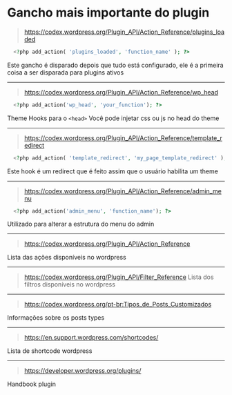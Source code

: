 # Gancho mais importante do plugin
> https://codex.wordpress.org/Plugin_API/Action_Reference/plugins_loaded

```php
  <?php add_action( 'plugins_loaded', 'function_name' ); ?>
```

Este gancho é disparado depois que tudo está configurado, ele é a primeira coisa a ser disparada para plugins ativos

---

> https://codex.wordpress.org/Plugin_API/Action_Reference/wp_head

```php
  <?php add_action('wp_head', 'your_function'); ?>
```

Theme Hooks para o `<head>` Você pode injetar css ou js no head do theme

---

> https://codex.wordpress.org/Plugin_API/Action_Reference/template_redirect

```php
  <?php add_action( 'template_redirect', 'my_page_template_redirect' ); ?>
```

Este hook é um redirect que é feito assim que o usuário habilita um theme

---

> https://codex.wordpress.org/Plugin_API/Action_Reference/admin_menu

```php
  <?php add_action('admin_menu', 'function_name'); ?>
```

Utilizado para alterar a estrutura do menu do admin

---
> https://codex.wordpress.org/Plugin_API/Action_Reference

Lista das ações disponíveis no wordpress

---
> https://codex.wordpress.org/Plugin_API/Filter_Reference
Lista dos filtros disponíveis no wordpress

---

> https://codex.wordpress.org/pt-br:Tipos_de_Posts_Customizados

Informações sobre os posts types

---

> https://en.support.wordpress.com/shortcodes/

Lista de shortcode wordpress

---

> https://developer.wordpress.org/plugins/

Handbook plugin